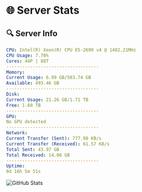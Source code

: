# 🌐 Server Stats
## 🔍 Server Info
```yaml
CPU: Intel(R) Xeon(R) CPU E5-2699 v4 @ 1402.21MHz
CPU Usage: 7.70%
Cores: 44P | 88T
-----------------------------------
Memory:
Current Usage: 6.99 GB/503.74 GB
Available: 493.46 GB
-----------------------------------
Disk:
Current Usage: 21.26 GB/1.71 TB
Free: 1.60 TB
-----------------------------------
GPU:
No GPU detected
-----------------------------------
Network:
Current Transfer (Sent): 777.98 KB/s
Current Transfer (Received): 61.57 KB/s
Total Sent: 43.97 GB
Total Received: 14.06 GB
-----------------------------------
Uptime:
0d 16h 5m 51s
```
![GitHub Stats](https://img.shields.io/badge/Updated-2025-04-20_09:14:39-blue)